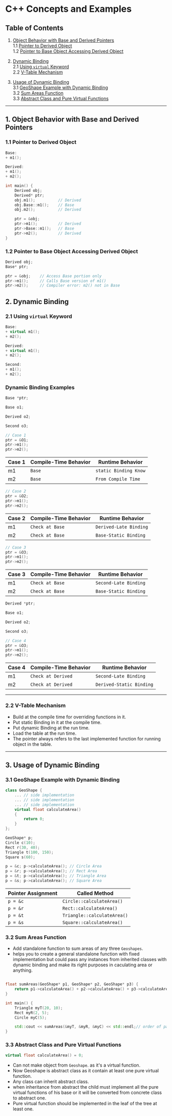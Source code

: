 # C++ Concepts and Examples

## Table of Contents
1. [Object Behavior with Base and Derived Pointers](#object-behavior-with-base-and-derived-pointers) <br/>
   1.1 [Pointer to Derived Object](#pointer-to-derived-object) <br/>
   1.2 [Pointer to Base Object Accessing Derived Object](#pointer-to-base-object-accessing-derived-object) <br/>

2. [Dynamic Binding](#dynamic-binding) <br/>
   2.1 [Using `virtual` Keyword](#using-virtual-keyword) <br/>
   2.2 [V-Table Mechanism](#v-table-mechanism) <br/>
   
3. [Usage of Dynamic Binding](#usage-of-dynamic-binding) <br/>
   3.1 [GeoShape Example with Dynamic Binding](#geoshape-example-with-dynamic-binding) <br/>
   3.2 [Sum Areas Function](#sum-areas-function) <br/>
   3.3 [Abstract Class and Pure Virtual Functions](#abstract-class-and-pure-virtual-functions) <br/>

---

## 1. Object Behavior with Base and Derived Pointers

### 1.1 Pointer to Derived Object
```cpp
Base:
+ m1();

Derived:
+ m1();
+ m2();

int main() {
    Derived obj;
    Derived* ptr;
    obj.m1();          // Derived
    obj.Base::m1();    // Base
    obj.m2();          // Derived

    ptr = &obj;
    ptr->m1();         // Derived
    ptr->Base::m1();   // Base
    ptr->m2();         // Derived
}
```

### 1.2 Pointer to Base Object Accessing Derived Object
```cpp
Derived obj;
Base* ptr;

ptr = &obj;    // Access Base portion only
ptr->m1();     // Calls Base version of m1()
ptr->m2();     // Compiler error: m2() not in Base

```

## 2. Dynamic Binding
### 2.1 Using `virtual` Keyword

```Cpp
Base:
+ virtual m1();
+ m2();

Derived:
+ virtual m1();
+ m2();

Second:
+ m1();
+ m2();

```

### Dynamic Binding Examples

```Cpp
Base *ptr;

Base o1;

Derived o2;

Second o3;
```

```Cpp
// Case 1 
ptr = &O1;
ptr->m1();
ptr->m2();
```

|Case 1|Compile-Time Behavior  | Runtime Behavior        |
|------|-----------------------|-------------------------|
| m1   |       `Base`          | `static Binding Know`   |
| m2   |       `Base`          | `From Compile Time`     |


```Cpp
// Case 2
ptr = &O2;
ptr->m1();
ptr->m2();
```

|Case 2|Compile-Time Behavior  | Runtime Behavior        |
|------|-----------------------|-------------------------|
| m1   |  `Check at Base`      | `Derived-Late Binding`  |
| m2   |  `Check at Base`      | `Base-Static Binding`   |

```Cpp
// Case 3
ptr = &O3;
ptr->m1();
ptr->m2();
```

|Case 3|Compile-Time Behavior  | Runtime Behavior        |
|------|-----------------------|-------------------------|
| m1   |  `Check at Base`      | `Second-Late Binding`   |
| m2   |  `Check at Base`      | `Base-Static Binding`   |


```Cpp
Derived *ptr;

Base o1;

Derived o2;

Second o3;
```

```Cpp
// Case 4
ptr = &O3;
ptr->m1();
ptr->m2();
```

|Case 4|Compile-Time Behavior  | Runtime Behavior        |
|------|-----------------------|-------------------------|
| m1   |  `Check at Derived`   | `Second-Late Binding`   |
| m2   |  `Check at Derived`   |`Derived-Static Binding` |


---

### 2.2 V-Table Mechanism

- Build at the compile time for overriding functions in it.
- Put static Binding in it at the compile time.
- Put dynamic Binding at the run time.
- Load the table at the run time.
- The pointer always refers to the last implemented function for running object in the table.


---

## 3. Usage of Dynamic Binding
### 3.1 GeoShape Example with Dynamic Binding

```Cpp
class GeoShape {
    ... // side implementation
    ... // side implementation
    ... // side implementation
    virtual float calculateArea() 
    { 
        return 0; 
    }
};

GeoShape* p;
Circle c(10);
Rect r(30, 40);
Triangle t(100, 150);
Square s(60);

p = &c; p->calculateArea(); // Circle Area
p = &r; p->calculateArea(); // Rect Area
p = &t; p->calculateArea(); // Triangle Area
p = &s; p->calculateArea(); // Square Area
```

| Pointer Assignment | Called Method               |
|--------------------|-----------------------------|
| `p = &c`           | `Circle::calculateArea()`   |
| `p = &r`           | `Rect::calculateArea()`     |
| `p = &t`           | `Triangle::calculateArea()` |
| `p = &s`           | `Square::calculateArea()`   |


### 3.2 Sum Areas Function

- Add standalone function to sum areas of any three `Geoshapes`.
- helps you to create a general standalone function with fixed implementation but could 
  pass any instances from inherited classes with dynamic binding and make its right purposes
  in caculating area or anything.

```Cpp

float sumAreas(GeoShape* p1, GeoShape* p2, GeoShape* p3) {
    return p1->calculateArea() + p2->calculateArea() + p3->calculateArea();
}

int main() {
    Triangle myT(20, 10);
    Rect myR(2, 5);
    Circle myC(5);

    std::cout << sumAreas(&myT, &myR, &myC) << std::endl;// order of passing not fixed. WoW
}
```

### 3.3 Abstract Class and Pure Virtual Functions

```Cpp
virtual float calculateArea() = 0;
```

+ Can not make object from `Geoshape`. as it's a virtual function.
+ Now Geoshape is abstract class as it contain at least one pure virtual function.
+ Any class can inherit abstract class.
+ when inheritance from abstract the child must implement all the pure virtual functions of his base or it will be converted from concrete class to abstract one.
+ Pure virtual function should be implemented in the leaf of the tree at least one.
